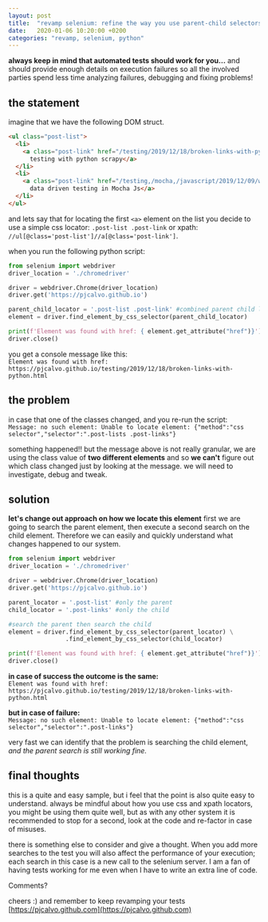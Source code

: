 ```yaml
---
layout: post
title:  "revamp selenium: refine the way you use parent-child selectors"
date:   2020-01-06 10:20:00 +0200
categories: "revamp, selenium, python"
---
```

**always keep in mind that automated tests should work for you...** and should provide enough details on execution failures so all the involved parties spend less time analyzing failures, debugging and fixing problems!

## the statement 
imagine that we have the following DOM struct.
```html
<ul class="post-list">
  <li>
    <a class="post-link" href="/testing/2019/12/18/broken-links-with-python.html">
      testing with python scrapy</a>
  </li>
  <li>
    <a class="post-link" href="/testing,/mocha,/javascript/2019/12/09/webdriverio-and-ddt.html">
      data driven testing in Mocha Js</a>
  </li>
</ul>
```
and lets say that for locating the first `<a>` element on the list you decide to use a simple css locator: `.post-list .post-link` or xpath: `//ul[@class='post-list']//a[@class='post-link']`.

when you run the following python script:

```python
from selenium import webdriver
driver_location = './chromedriver'

driver = webdriver.Chrome(driver_location)
driver.get('https://pjcalvo.github.io')

parent_child_locator = '.post-list .post-link' #combined parent child locator
element = driver.find_element_by_css_selector(parent_child_locator)

print(f'Element was found with href: { element.get_attribute("href")}')
driver.close()
```

you get a console message like this:<br>
`Element was found with href: https://pjcalvo.github.io/testing/2019/12/18/broken-links-with-python.html`

## the problem
in case that one of the classes changed, and you re-run the script: <br>
`Message: no such element: Unable to locate element: {"method":"css selector","selector":".post-lists .post-links"}`

something happened!! but the message above is not really granular, we are using the class value of **two different elements** and so **we can't** figure out which class changed just by looking at the message. we will need to investigate, debug and tweak. 

## solution
**let's change out approach on how we locate this element** 
first we are going to search the parent element, then execute a second search on the child element. Therefore we can easily and quickly understand what changes happened to our system.

```python
from selenium import webdriver
driver_location = './chromedriver'

driver = webdriver.Chrome(driver_location)
driver.get('https://pjcalvo.github.io')

parent_locator = '.post-list' #only the parent
child_locator = '.post-links' #only the child

#search the parent then search the child
element = driver.find_element_by_css_selector(parent_locator) \
                .find_element_by_css_selector(child_locator) 

print(f'Element was found with href: { element.get_attribute("href")}')
driver.close()
```

**in case of success the outcome is the same:**<br>
`Element was found with href: https://pjcalvo.github.io/testing/2019/12/18/broken-links-with-python.html`

**but in case of failure:**<br>
`Message: no such element: Unable to locate element: {"method":"css selector","selector":".post-links"}`

very fast we can identify that the problem is searching the child element, *and the parent search is still working fine.*


## final thoughts
this is a quite and easy sample, but i feel that the point is also quite easy to understand. always be mindful about how you use css and xpath locators, you might be using them quite well, but as with any other system it is recommended to stop for a second, look at the code and re-factor in case of misuses.

there is something else to consider and give a thought. When you add more searches to the test you will also affect the performance of your execution; each search in this case is a new call to the selenium server. I am a fan of having tests working for me even when I have to write an extra line of code.

Comments?

cheers :) and remember to keep revamping your tests
[https://pjcalvo.github.com](https://pjcalvo.github.com)